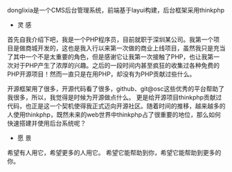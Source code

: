 donglixia是一个CMS后台管理系统，前端基于layui构建，后台框架采用thinkphp

* 灵 感

首先自我介绍下吧，我是一个PHP程序员，目前就职于深圳某公司。我第一个项目是做商城开发的，这也是我入行以来第一次做的商业上线项目，虽然我只是充当了其中一个不是太重要的角色，但是感谢它让我第一次接触了PHP，也让我第一次对于PHP产生了浓厚的兴趣。之后的一段时间内甚至疯狂的收集过各种免费的PHP开源项目！然而一直只是在用PHP，却没有为PHP贡献过些什么。

开源框架用了很多，开源代码看了很多，github、git@osc这些优秀的平台帮助了我很多，所以，我觉得是时候为开源做点什么。
更是给开源项目thinkphp贡献过代码，也正是这一个契机使得我正式迈向开源社区。随着时间的推移，越来越多的人使用thinkphp，既然未来的web世界中thinkphp占了很重要的地位，那么如何快速搭建并使用后台系统呢？

* 愿 景

希望有人用它，希望更多的人用它。 希望它能帮助到你，希望它能帮助到更多的你。